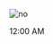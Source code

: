 ![no](https://raw.githubusercontent.com/ewng/ewng.github.io/master/assets/img/BBD10655-BFD9-4B4C-8261-95D101B2CFA1.jpeg)

12:00 AM